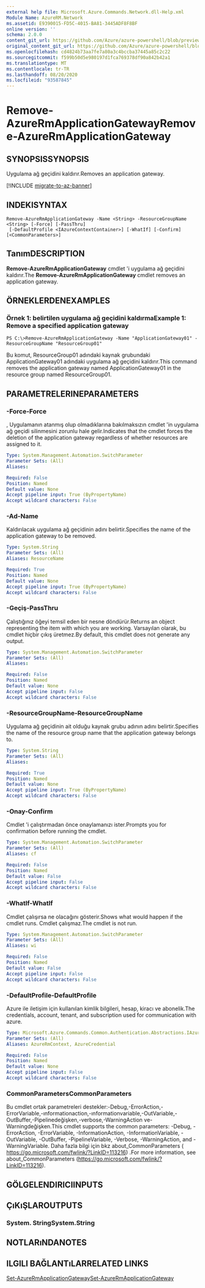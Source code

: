 ```yaml
---
external help file: Microsoft.Azure.Commands.Network.dll-Help.xml
Module Name: AzureRM.Network
ms.assetid: E9390015-FD5C-4015-BA81-3445ADF8F8BF
online version: ''
schema: 2.0.0
content_git_url: https://github.com/Azure/azure-powershell/blob/preview/src/ResourceManager/Network/Commands.Network/help/Remove-AzureRmApplicationGateway.md
original_content_git_url: https://github.com/Azure/azure-powershell/blob/preview/src/ResourceManager/Network/Commands.Network/help/Remove-AzureRmApplicationGateway.md
ms.openlocfilehash: cd4824b73aa7fe7a80a3c4bccba37445a85c2c22
ms.sourcegitcommit: f599b50d5e980197d1fca769378df90a842b42a1
ms.translationtype: MT
ms.contentlocale: tr-TR
ms.lasthandoff: 08/20/2020
ms.locfileid: "93587845"
---
```

# <span data-ttu-id="c8b9a-101">Remove-AzureRmApplicationGateway</span><span class="sxs-lookup"><span data-stu-id="c8b9a-101">Remove-AzureRmApplicationGateway</span></span>

## <span data-ttu-id="c8b9a-102">SYNOPSIS</span><span class="sxs-lookup"><span data-stu-id="c8b9a-102">SYNOPSIS</span></span>
<span data-ttu-id="c8b9a-103">Uygulama ağ geçidini kaldırır.</span><span class="sxs-lookup"><span data-stu-id="c8b9a-103">Removes an application gateway.</span></span>

[!INCLUDE [migrate-to-az-banner](../../includes/migrate-to-az-banner.md)]

## <span data-ttu-id="c8b9a-104">INDEKI</span><span class="sxs-lookup"><span data-stu-id="c8b9a-104">SYNTAX</span></span>

```
Remove-AzureRmApplicationGateway -Name <String> -ResourceGroupName <String> [-Force] [-PassThru]
 [-DefaultProfile <IAzureContextContainer>] [-WhatIf] [-Confirm] [<CommonParameters>]
```

## <span data-ttu-id="c8b9a-105">Tanım</span><span class="sxs-lookup"><span data-stu-id="c8b9a-105">DESCRIPTION</span></span>
<span data-ttu-id="c8b9a-106">**Remove-AzureRmApplicationGateway** cmdlet 'i uygulama ağ geçidini kaldırır.</span><span class="sxs-lookup"><span data-stu-id="c8b9a-106">The **Remove-AzureRmApplicationGateway** cmdlet removes an application gateway.</span></span>

## <span data-ttu-id="c8b9a-107">ÖRNEKLERDEN</span><span class="sxs-lookup"><span data-stu-id="c8b9a-107">EXAMPLES</span></span>

### <span data-ttu-id="c8b9a-108">Örnek 1: belirtilen uygulama ağ geçidini kaldırma</span><span class="sxs-lookup"><span data-stu-id="c8b9a-108">Example 1: Remove a specified application gateway</span></span>
```
PS C:\>Remove-AzureRmApplicationGateway -Name "ApplicationGateway01" -ResourceGroupName "ResourceGroup01"
```

<span data-ttu-id="c8b9a-109">Bu komut, ResourceGroup01 adındaki kaynak grubundaki ApplicationGateway01 adındaki uygulama ağ geçidini kaldırır.</span><span class="sxs-lookup"><span data-stu-id="c8b9a-109">This command removes the application gateway named ApplicationGateway01 in the resource group named ResourceGroup01.</span></span>

## <span data-ttu-id="c8b9a-110">PARAMETRELERINE</span><span class="sxs-lookup"><span data-stu-id="c8b9a-110">PARAMETERS</span></span>

### <span data-ttu-id="c8b9a-111">-Force</span><span class="sxs-lookup"><span data-stu-id="c8b9a-111">-Force</span></span>
<span data-ttu-id="c8b9a-112">, Uygulamanın atanmış olup olmadıklarına bakılmaksızın cmdlet 'in uygulama ağ geçidi silinmesini zorunlu hale gelir.</span><span class="sxs-lookup"><span data-stu-id="c8b9a-112">Indicates that the cmdlet forces the deletion of the application gateway regardless of whether resources are assigned to it.</span></span>

```yaml
Type: System.Management.Automation.SwitchParameter
Parameter Sets: (All)
Aliases: 

Required: False
Position: Named
Default value: None
Accept pipeline input: True (ByPropertyName)
Accept wildcard characters: False
```

### <span data-ttu-id="c8b9a-113">-Ad</span><span class="sxs-lookup"><span data-stu-id="c8b9a-113">-Name</span></span>
<span data-ttu-id="c8b9a-114">Kaldırılacak uygulama ağ geçidinin adını belirtir.</span><span class="sxs-lookup"><span data-stu-id="c8b9a-114">Specifies the name of the application gateway to be removed.</span></span>

```yaml
Type: System.String
Parameter Sets: (All)
Aliases: ResourceName

Required: True
Position: Named
Default value: None
Accept pipeline input: True (ByPropertyName)
Accept wildcard characters: False
```

### <span data-ttu-id="c8b9a-115">-Geçiş</span><span class="sxs-lookup"><span data-stu-id="c8b9a-115">-PassThru</span></span>
<span data-ttu-id="c8b9a-116">Çalıştığınız öğeyi temsil eden bir nesne döndürür.</span><span class="sxs-lookup"><span data-stu-id="c8b9a-116">Returns an object representing the item with which you are working.</span></span>
<span data-ttu-id="c8b9a-117">Varsayılan olarak, bu cmdlet hiçbir çıkış üretmez.</span><span class="sxs-lookup"><span data-stu-id="c8b9a-117">By default, this cmdlet does not generate any output.</span></span>

```yaml
Type: System.Management.Automation.SwitchParameter
Parameter Sets: (All)
Aliases: 

Required: False
Position: Named
Default value: None
Accept pipeline input: False
Accept wildcard characters: False
```

### <span data-ttu-id="c8b9a-118">-ResourceGroupName</span><span class="sxs-lookup"><span data-stu-id="c8b9a-118">-ResourceGroupName</span></span>
<span data-ttu-id="c8b9a-119">Uygulama ağ geçidinin ait olduğu kaynak grubu adının adını belirtir.</span><span class="sxs-lookup"><span data-stu-id="c8b9a-119">Specifies the name of the resource group name that the application gateway belongs to.</span></span>

```yaml
Type: System.String
Parameter Sets: (All)
Aliases: 

Required: True
Position: Named
Default value: None
Accept pipeline input: True (ByPropertyName)
Accept wildcard characters: False
```

### <span data-ttu-id="c8b9a-120">-Onay</span><span class="sxs-lookup"><span data-stu-id="c8b9a-120">-Confirm</span></span>
<span data-ttu-id="c8b9a-121">Cmdlet 'i çalıştırmadan önce onaylamanızı ister.</span><span class="sxs-lookup"><span data-stu-id="c8b9a-121">Prompts you for confirmation before running the cmdlet.</span></span>

```yaml
Type: System.Management.Automation.SwitchParameter
Parameter Sets: (All)
Aliases: cf

Required: False
Position: Named
Default value: False
Accept pipeline input: False
Accept wildcard characters: False
```

### <span data-ttu-id="c8b9a-122">-WhatIf</span><span class="sxs-lookup"><span data-stu-id="c8b9a-122">-WhatIf</span></span>
<span data-ttu-id="c8b9a-123">Cmdlet çalışırsa ne olacağını gösterir.</span><span class="sxs-lookup"><span data-stu-id="c8b9a-123">Shows what would happen if the cmdlet runs.</span></span>
<span data-ttu-id="c8b9a-124">Cmdlet çalışmaz.</span><span class="sxs-lookup"><span data-stu-id="c8b9a-124">The cmdlet is not run.</span></span>

```yaml
Type: System.Management.Automation.SwitchParameter
Parameter Sets: (All)
Aliases: wi

Required: False
Position: Named
Default value: False
Accept pipeline input: False
Accept wildcard characters: False
```

### <span data-ttu-id="c8b9a-125">-DefaultProfile</span><span class="sxs-lookup"><span data-stu-id="c8b9a-125">-DefaultProfile</span></span>
<span data-ttu-id="c8b9a-126">Azure ile iletişim için kullanılan kimlik bilgileri, hesap, kiracı ve abonelik.</span><span class="sxs-lookup"><span data-stu-id="c8b9a-126">The credentials, account, tenant, and subscription used for communication with azure.</span></span>

```yaml
Type: Microsoft.Azure.Commands.Common.Authentication.Abstractions.IAzureContextContainer
Parameter Sets: (All)
Aliases: AzureRmContext, AzureCredential

Required: False
Position: Named
Default value: None
Accept pipeline input: False
Accept wildcard characters: False
```

### <span data-ttu-id="c8b9a-127">CommonParameters</span><span class="sxs-lookup"><span data-stu-id="c8b9a-127">CommonParameters</span></span>
<span data-ttu-id="c8b9a-128">Bu cmdlet ortak parametreleri destekler:-Debug,-ErrorAction,-ErrorVariable,-ınformationaction,-ınformationvariable,-OutVariable,-OutBuffer,-Pipelinedeğişken,-verbose,-WarningAction ve-Warningdeğişken.</span><span class="sxs-lookup"><span data-stu-id="c8b9a-128">This cmdlet supports the common parameters: -Debug, -ErrorAction, -ErrorVariable, -InformationAction, -InformationVariable, -OutVariable, -OutBuffer, -PipelineVariable, -Verbose, -WarningAction, and -WarningVariable.</span></span> <span data-ttu-id="c8b9a-129">Daha fazla bilgi için bkz about_CommonParameters ( https://go.microsoft.com/fwlink/?LinkID=113216) .</span><span class="sxs-lookup"><span data-stu-id="c8b9a-129">For more information, see about_CommonParameters (https://go.microsoft.com/fwlink/?LinkID=113216).</span></span>

## <span data-ttu-id="c8b9a-130">GÖLGELENDIRICI</span><span class="sxs-lookup"><span data-stu-id="c8b9a-130">INPUTS</span></span>

## <span data-ttu-id="c8b9a-131">ÇıKıŞLAR</span><span class="sxs-lookup"><span data-stu-id="c8b9a-131">OUTPUTS</span></span>

### <span data-ttu-id="c8b9a-132">System. String</span><span class="sxs-lookup"><span data-stu-id="c8b9a-132">System.String</span></span>

## <span data-ttu-id="c8b9a-133">NOTLARıNDA</span><span class="sxs-lookup"><span data-stu-id="c8b9a-133">NOTES</span></span>

## <span data-ttu-id="c8b9a-134">ILGILI BAĞLANTıLAR</span><span class="sxs-lookup"><span data-stu-id="c8b9a-134">RELATED LINKS</span></span>

[<span data-ttu-id="c8b9a-135">Set-AzureRmApplicationGateway</span><span class="sxs-lookup"><span data-stu-id="c8b9a-135">Set-AzureRmApplicationGateway</span></span>](./Set-AzureRmApplicationGateway.md)


